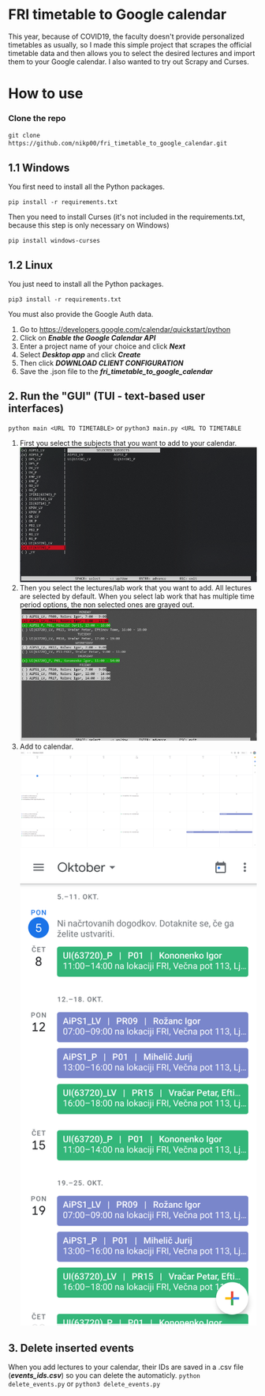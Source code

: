 # FRI timetable to Google calendar
This year, because of COVID19, the faculty doesn't provide personalized timetables as usually, so I made this simple project that scrapes the official timetable data and then allows you to select the desired lectures and import them to your Google calendar. I also wanted to try out Scrapy and Curses.

# How to use
### Clone the repo
    git clone https://github.com/nikp00/fri_timetable_to_google_calendar.git
## 1.1  Windows
You first need to install all the Python packages.

    pip install -r requirements.txt

Then you need to install Curses (it's not included in the requirements.txt, because this step is only necessary on Windows)

    pip install windows-curses
## 1.2 Linux
You just need to install all the Python packages.

    pip3 install -r requirements.txt

You must also provide the Google Auth data.
1.  Go to https://developers.google.com/calendar/quickstart/python
2. Click on _**Enable the Google Calendar API**_ 
3. Enter a project name of your choice and click _**Next**_
4. Select _**Desktop app**_ and click _**Create**_
5. Then click _**DOWNLOAD CLIENT CONFIGURATION**_
6. Save the .json file to the _**fri_timetable_to_google_calendar**_

## 2. Run the "GUI" (TUI - text-based user interfaces)
``python main <URL TO TIMETABLE>``  or  ``python3 main.py <URL TO TIMETABLE``
1. First you select the subjects that you want to add to your calendar.
![First screen](/img/gui_2.png)
2. Then you select the lectures/lab work that you want to add. All lectures are selected by default. When you select lab work that has multiple time period options, the non selected ones are grayed out.
![First screen](/img/gui_4.png)
3. Add to calendar.
![First screen](/img/calendar_web.png)
![First screen](/img/calendar_mobile.png)

## 3. Delete inserted events
When you add lectures to your calendar, their IDs are saved in a .csv file (_**events_ids.csv**_) so you can delete the automaticly.
``python delete_events.py``  or  ``python3 delete_events.py``
